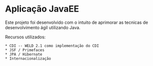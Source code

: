 # Aplicação JavaEE

Este projeto foi desenvolvido com o intuito de aprimorar as tecnicas de desenvolvimento ágil utilizando Java.

Recursos utilizados:

	* CDI -- WELD 2.1 como implementação do CDI
	* JSF / Primefaces
	* JPA / Hibernate
	* Internacionalização